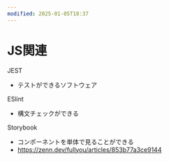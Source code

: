 ```yaml
---
modified: 2025-01-05T18:37
---
```

# JS関連

JEST

- テストができるソフトウェア

ESlint

- 構文チェックができる

Storybook

- コンポーネントを単体で見ることができる  
- https://zenn.dev/fullyou/articles/853b77a3ce9144